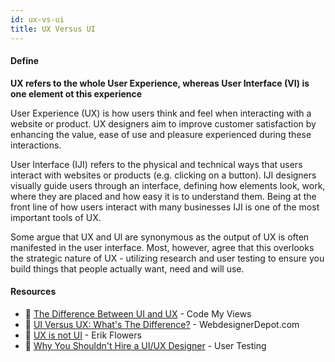 ```yaml
---
id: ux-vs-ui
title: UX Versus UI
---
```


<!-- [![docs-source](https://img.shields.io/badge/SRC-UX%20Companion-blue)](https://play.google.com/store/apps/details?id=com.cyberduck.uxcompanion) -->

#### Define

**UX refers to the whole User Experience, whereas User Interface (VI) is one element ot this experience** 

User Experience (UX) is how users think and feel when interacting with a website or product. UX designers aim to improve customer satisfaction by enhancing the value, ease of use and pleasure experienced during these interactions.

User Interface (IJI) refers to the physical and technical ways that users interact with websites or products (e.g. clicking on a button). IJI designers visually guide users through an interface, defining how elements look, work, where they are placed and how easy it is to understand them. Being at the front line of how users interact with many businesses IJI is one of the most important tools of UX.

Some argue that UX and Ul are synonymous as the output of UX is often manifested in the user interface. Most, however, agree that this overlooks the strategic nature of UX - utilizing research and user testing to ensure you build things that people actually want, need and will use. 

#### Resources

* 📃 [The Difference Between UI and UX](https://codemyviews.com/blog/the-difference-between-ui-and-ux) - Code My Views
* 📃 [UI Versus UX: What's The Difference?](https://www.webdesignerdepot.com/2012/06/ui-vs-ux-whats-the-difference/) - WebdesignerDepot.com
* 📃 [UX is not UI](http://www.uxisnotui.com) - Erik Flowers
* 📃 [Why You Shouldn't Hire a UI/UX Designer](https://www.usertesting.com/blog/2014/11/10/dont-hire-ui-ux-designer) - User Testing